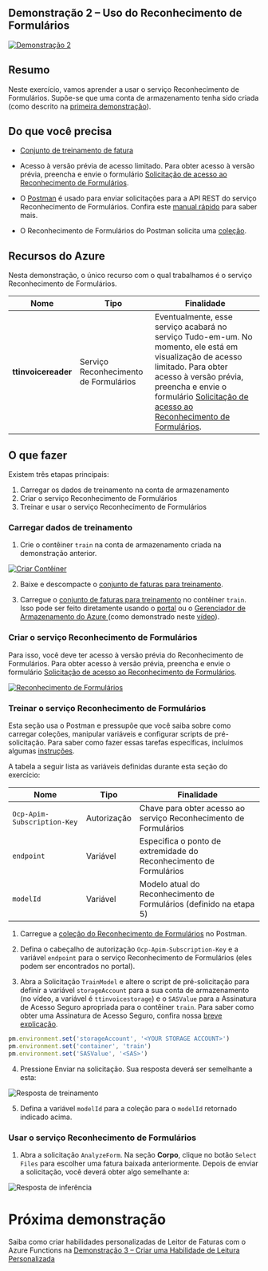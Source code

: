 ## <a name="demo-2---using-form-recognizer"></a>Demonstração 2 – Uso do Reconhecimento de Formulários

[![Demonstração 2](images/demo2.png)](https://globaleventcdn.blob.core.windows.net/assets/aiml/aiml10/videos/Demo2.mp4 "Demonstração 2")

## <a name="summary"></a>Resumo
Neste exercício, vamos aprender a usar o serviço Reconhecimento de Formulários. Supõe-se que uma conta de armazenamento tenha sido criada (como descrito na [primeira demonstração](demo1.md)).


## <a name="what-you-need"></a>Do que você precisa
- [Conjunto de treinamento de fatura](https://globaleventcdn.blob.core.windows.net/assets/aiml/aiml10/data/training.zip)

- Acesso à versão prévia de acesso limitado. Para obter acesso à versão prévia, preencha e envie o formulário [Solicitação de acesso ao Reconhecimento de Formulários](https://aka.ms/FormRecognizerRequestAccess).

- O [Postman](https://www.getpostman.com/) é usado para enviar solicitações para a API REST do serviço Reconhecimento de Formulários. Confira este [manual rápido](postman.md) para saber mais.

- O Reconhecimento de Formulários do Postman solicita uma [coleção](src/Collections/Form_Recognizer.postman_collection.json).

## <a name="azure-resources"></a>Recursos do Azure
Nesta demonstração, o único recurso com o qual trabalhamos é o serviço Reconhecimento de Formulários.


| Nome                       | Tipo                            | Finalidade                    |
| -------------------------- | ------------------------------- | ------------------------- |
| **ttinvoicereader**       | Serviço Reconhecimento de Formulários         | Eventualmente, esse serviço acabará no serviço Tudo-em-um. No momento, ele está em visualização de acesso limitado. Para obter acesso à versão prévia, preencha e envie o formulário [Solicitação de acesso ao Reconhecimento de Formulários](https://aka.ms/FormRecognizerRequestAccess).  |


## <a name="what-to-do"></a>O que fazer

Existem três etapas principais:
1. Carregar os dados de treinamento na conta de armazenamento
2. Criar o serviço Reconhecimento de Formulários
3. Treinar e usar o serviço Reconhecimento de Formulários

### <a name="upload-training-data"></a>Carregar dados de treinamento


1. Crie o contêiner `train` na conta de armazenamento criada na demonstração anterior.

[![Criar Contêiner](images/create_container.png)](https://docs.microsoft.com/en-us/azure/storage/blobs/storage-quickstart-blobs-portal?WT.mc_id=msignitethetour2019-github-aiml10 "Criar contêiner")

2. Baixe e descompacte o [conjunto de faturas para treinamento](https://globaleventcdn.blob.core.windows.net/assets/aiml/aiml10/data/training.zip).

3. Carregue o [conjunto de faturas para treinamento](https://globaleventcdn.blob.core.windows.net/assets/aiml/aiml10/data/training.zip) no contêiner `train`. Isso pode ser feito diretamente usando o [portal](https://docs.microsoft.com/en-us/azure/storage/blobs/storage-quickstart-blobs-portal?WT.mc_id=msignitethetour2019-github-aiml10#upload-a-block-blob) ou o [Gerenciador de Armazenamento do Azure ](https://docs.microsoft.com/en-us/azure/vs-azure-tools-storage-explorer-blobs?WT.mc_id=msignitethetour2019-github-aiml10) (como demonstrado neste [vídeo](https://globaleventcdn.blob.core.windows.net/assets/aiml/aiml10/videos/Demo2.mp4 "Demonstração 1")).

### <a name="create-form-recognizer-service"></a>Criar o serviço Reconhecimento de Formulários

Para isso, você deve ter acesso à versão prévia do Reconhecimento de Formulários. Para obter acesso à versão prévia, preencha e envie o formulário [Solicitação de acesso ao Reconhecimento de Formulários](https://aka.ms/FormRecognizerRequestAccess). 


[![Reconhecimento de Formulários](images/form_recognizer.png)](https://docs.microsoft.com/en-us/azure/cognitive-services/form-recognizer/overview?WT.mc_id=msignitethetour2019-github-aiml10#request-access "Reconhecimento de Formulários")

### <a name="train-the-form-recognizer-service"></a>Treinar o serviço Reconhecimento de Formulários

Esta seção usa o Postman e pressupõe que você saiba sobre como carregar coleções, manipular variáveis e configurar scripts de pré-solicitação. Para saber como fazer essas tarefas específicas, incluímos algumas [instruções](postman.md).

A tabela a seguir lista as variáveis definidas durante esta seção do exercício:

| Nome                       | Tipo                            | Finalidade                    |
| -------------------------- | ------------------------------- | ------------------------- |
| `Ocp-Apim-Subscription-Key`       | Autorização         | Chave para obter acesso ao serviço Reconhecimento de Formulários  |
| `endpoint`       | Variável         | Especifica o ponto de extremidade do Reconhecimento de Formulários  |
| `modelId`       | Variável         | Modelo atual do Reconhecimento de Formulários (definido na etapa 5)  |

1. Carregue a [coleção do Reconhecimento de Formulários](src/Collections/Form_Recognizer.postman_collection.json) no Postman.

2. Defina o cabeçalho de autorização `Ocp-Apim-Subscription-Key` e a variável `endpoint` para o serviço Reconhecimento de Formulários (eles podem ser encontrados no portal).

3. Abra a Solicitação `TrainModel` e altere o script de pré-solicitação para definir a variável `storageAccount` para a sua conta de armazenamento (no vídeo, a variável é `ttinvoicestorage`) e o `SASValue` para a Assinatura de Acesso Seguro apropriada para o contêiner `train`. Para saber como obter uma Assinatura de Acesso Seguro, confira nossa [breve explicação](sas.md).

```javascript
pm.environment.set('storageAccount', '<YOUR STORAGE ACCOUNT>')
pm.environment.set('container', 'train')
pm.environment.set('SASValue', '<SAS>')
```

4. Pressione Enviar na solicitação. Sua resposta deverá ser semelhante a esta:

![Resposta de treinamento](images/form_training.png "Resposta de treinamento")

5. Defina a variável `modelId` para a coleção para o `modelId` retornado indicado acima.


### <a name="use-the-form-recognizer-service"></a>Usar o serviço Reconhecimento de Formulários

1. Abra a solicitação `AnalyzeForm`. Na seção **Corpo**, clique no botão `Select Files` para escolher uma fatura baixada anteriormente. Depois de enviar a solicitação, você deverá obter algo semelhante a:

![Resposta de inferência](images/form_inference.png "Resposta de inferência")

# <a name="next-demo"></a>Próxima demonstração
Saiba como criar habilidades personalizadas de Leitor de Faturas com o Azure Functions na [Demonstração 3 – Criar uma Habilidade de Leitura Personalizada](demo3.md)
